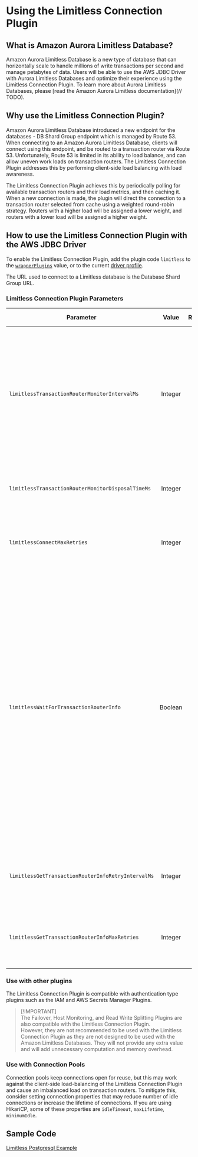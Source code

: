 # Using the Limitless Connection Plugin

## What is Amazon Aurora Limitless Database?

Amazon Aurora Limitless Database is a new type of database that can horizontally scale to handle millions of write transactions per second and manage petabytes of data.
Users will be able to use the AWS JDBC Driver with Aurora Limitless Databases and optimize their experience using the Limitless Connection Plugin. 
To learn more about Aurora Limitless Databases, please [read the Amazon Aurora Limitless documentation](// TODO).

## Why use the Limitless Connection Plugin?

Amazon Aurora Limitless Database introduced a new endpoint for the databases - DB Shard Group endpoint which is managed by Route 53. 
When connecting to an Amazon Aurora Limitless Database, clients will connect using this endpoint, and be routed to a transaction router via Route 53.
Unfortunately, Route 53 is limited in its ability to load balance, and can allow uneven work loads on transaction routers.
The Limitless Connection Plugin addresses this by performing client-side load balancing with load awareness. 

The Limitless Connection Plugin achieves this by periodically polling for available transaction routers and their load metrics, and then caching it.
When a new connection is made, the plugin will direct the connection to a transaction router selected from cache using a weighted round-robin strategy.
Routers with a higher load will be assigned a lower weight, and routers with a lower load will be assigned a higher weight.

## How to use the Limitless Connection Plugin with the AWS JDBC Driver
To enable the Limitless Connection Plugin, add the plugin code `limitless` to the [`wrapperPlugins`](../UsingTheJdbcDriver.md#connection-plugin-manager-parameters) value, or to the current [driver profile](../UsingTheJdbcDriver.md#connection-plugin-manager-parameters).

The URL used to connect to a Limitless database is the Database Shard Group URL.

### Limitless Connection Plugin Parameters
| Parameter                                          |  Value  | Required | Description                                                                                                                                                                                                                                                                                                                                                                                                                                                                | Default Value | Example Value |
|----------------------------------------------------|:-------:|:--------:|:---------------------------------------------------------------------------------------------------------------------------------------------------------------------------------------------------------------------------------------------------------------------------------------------------------------------------------------------------------------------------------------------------------------------------------------------------------------------------|---------------|---------------|
| `limitlessTransactionRouterMonitorIntervalMs`      | Integer |    No    | Interval in milliseconds between polling for load metric metadata of transaction routers. Note that the default value of 15 seconds was chosen to match the expected refresh rate of load metric metadata from the database.                                                                                                                                                                                                                                               | `15000`       | `30000`       |
| `limitlessTransactionRouterMonitorDisposalTimeMs`  | Integer |    No    | Interval in milliseconds for Limitless monitor to be considered inactive and to be disposed.                                                                                                                                                                                                                                                                                                                                                                               | `600000`      | `300000`      |
| `limitlessConnectMaxRetries`                       | Integer |    No    | Max number of connection retries the Limitless Connection Plugin will attempt.                                                                                                                                                                                                                                                                                                                                                                                             | `5`           | `13`          |
| `limitlessWaitForTransactionRouterInfo`            | Boolean |    No    | In scenarios such as application start-up, the cache of available transaction routers may be empty. If the cache is empty and this property is set to `true`, the plugin will synchronously fetch info on available transaction routers and then directly connect to a transaction router. If the cache is empty and this property set to `false`, the plugin will connect using the DB Shard Group endpoint where it will be routed to a transaction router via Route 53. | `true`        | `false`       |
| `limitlessGetTransactionRouterInfoRetryIntervalMs` | Integer |    No    | Interval in millis between retries fetching Limitless Transaction Router information.                                                                                                                                                                                                                                                                                                                                                                                      |               |               |
| `limitlessGetTransactionRouterInfoMaxRetries`      | Integer |    No    | Max number of connection retries fetching Limitless Transaction Router information.                                                                                                                                                                                                                                                                                                                                                                                        |               |               |

### Use with other plugins
The Limitless Connection Plugin is compatible with authentication type plugins such as the IAM and AWS Secrets Manager Plugins.

> [!IMPORTANT]\
> The Failover, Host Monitoring, and Read Write Splitting Plugins are also compatible with the Limitless Connection Plugin.  
However, they are not recommended to be used with the Limitless Connection Plugin as they are not designed to be used with the Amazon Limitless Databases. 
They will not provide any extra value and will add unnecessary computation and memory overhead.

### Use with Connection Pools
Connection pools keep connections open for reuse, but this may work against the client-side load-balancing of the Limitless Connection Plugin and cause an imbalanced load on transaction routers.
To mitigate this, consider setting connection properties that may reduce number of idle connections or increase the lifetime of connections.
If you are using HikariCP, some of these properties are `idleTimeout`, `maxLifetime`, `minimumIdle`.

## Sample Code
[Limitless Postgresql Example](../../../examples/AWSDriverExample/src/main/java/software/amazon/LimitlessPostgresqlExample.java)
